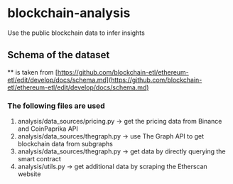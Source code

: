 # blockchain-analysis

Use the public blockchain data to infer insights


## Schema of the dataset
** is taken from [https://github.com/blockchain-etl/ethereum-etl/edit/develop/docs/schema.md](https://github.com/blockchain-etl/ethereum-etl/edit/develop/docs/schema.md)


### The following files are used

1. analysis/data_sources/pricing.py -> get the pricing data from Binance and CoinPaprika API
2. analysis/data_sources/thegraph.py -> use The Graph API to get blockchain data from subgraphs
3. analysis/data_sources/thegraph.py -> get data by directly querying the smart contract
4. analysis/utils.py -> get additional data by scraping the Etherscan website

